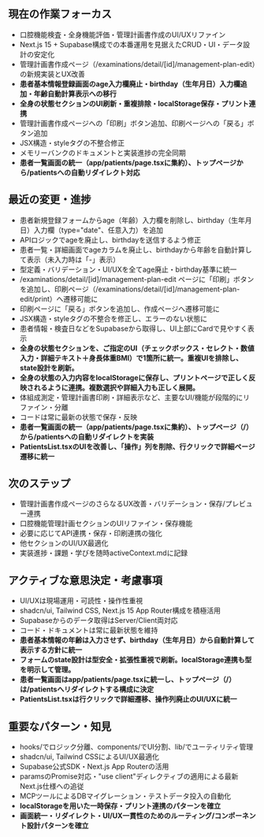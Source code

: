 ## 現在の作業フォーカス
- 口腔機能検査・全身機能評価・管理計画書作成のUI/UXリファイン
- Next.js 15 + Supabase構成での本番運用を見据えたCRUD・UI・データ設計の安定化
- 管理計画書作成ページ（/examinations/detail/[id]/management-plan-edit）の新規実装とUX改善
- **患者基本情報登録画面のage入力欄廃止・birthday（生年月日）入力欄追加・年齢自動計算表示への移行**
- **全身の状態セクションのUI刷新・重複排除・localStorage保存・プリント連携**
- 管理計画書作成ページへの「印刷」ボタン追加、印刷ページへの「戻る」ボタン追加
- JSX構造・styleタグの不整合修正
- メモリーバンクのドキュメントと実装進捗の完全同期
- **患者一覧画面の統一（app/patients/page.tsxに集約）、トップページから/patientsへの自動リダイレクト対応**

## 最近の変更・進捗
- 患者新規登録フォームからage（年齢）入力欄を削除し、birthday（生年月日）入力欄（type="date"、任意入力）を追加
- APIロジックでageを廃止し、birthdayを送信するよう修正
- 患者一覧・詳細画面でageカラムを廃止し、birthdayから年齢を自動計算して表示（未入力時は「-」表示）
- 型定義・バリデーション・UI/UXを全てage廃止・birthday基準に統一
- /examinations/detail/[id]/management-plan-edit ページに「印刷」ボタンを追加し、印刷ページ（/examinations/detail/[id]/management-plan-edit/print）へ遷移可能に
- 印刷ページに「戻る」ボタンを追加し、作成ページへ遷移可能に
- JSX構造・styleタグの不整合を修正し、エラーのない状態に
- 患者情報・検査日などをSupabaseから取得し、UI上部にCardで見やすく表示
- **全身の状態セクションを、ご指定のUI（チェックボックス・セレクト・数値入力・詳細テキスト＋身長体重BMI）で1箇所に統一。重複UIを排除し、state設計を刷新。**
- **全身の状態の入力内容をlocalStorageに保存し、プリントページで正しく反映されるように連携。複数選択や詳細入力も正しく展開。**
- 体組成測定・管理計画書印刷・詳細表示など、主要なUI/機能が段階的にリファイン・分離
- コードは常に最新の状態で保存・反映
- **患者一覧画面の統一（app/patients/page.tsxに集約）、トップページ（/）から/patientsへの自動リダイレクトを実装**
- **PatientsList.tsxのUIを改善し、「操作」列を削除、行クリックで詳細ページ遷移に統一**

## 次のステップ
- 管理計画書作成ページのさらなるUX改善・バリデーション・保存/プレビュー連携
- 口腔機能管理計画セクションのUIリファイン・保存機能
- 必要に応じてAPI連携・保存・印刷連携の強化
- 他セクションのUI/UX最適化
- 実装進捗・課題・学びを随時activeContext.mdに記録

## アクティブな意思決定・考慮事項
- UI/UXは現場運用・可読性・操作性重視
- shadcn/ui, Tailwind CSS, Next.js 15 App Router構成を積極活用
- Supabaseからのデータ取得はServer/Client両対応
- コード・ドキュメントは常に最新状態を維持
- **患者基本情報の年齢は入力させず、birthday（生年月日）から自動計算して表示する方針に統一**
- **フォームのstate設計は型安全・拡張性重視で刷新。localStorage連携も型を明示して管理。**
- **患者一覧画面はapp/patients/page.tsxに統一し、トップページ（/）は/patientsへリダイレクトする構成に決定**
- **PatientsList.tsxは行クリックで詳細遷移、操作列廃止のUI/UXに統一**

## 重要なパターン・知見
- hooks/でロジック分離、components/でUI分割、lib/でユーティリティ管理
- shadcn/ui, Tailwind CSSによるUI/UX最適化
- Supabase公式SDK・Next.js App Routerの活用
- paramsのPromise対応・"use client"ディレクティブの適用による最新Next.js仕様への追従
- MCPツールによるDBマイグレーション・テストデータ投入の自動化
- **localStorageを用いた一時保存・プリント連携のパターンを確立**
- **画面統一・リダイレクト・UI/UX一貫性のためのルーティング/コンポーネント設計パターンを確立**
